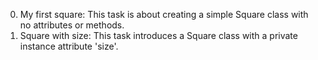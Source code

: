 0. My first square: This task is about creating a simple Square class with no attributes or methods.
1. Square with size: This task introduces a Square class with a private instance attribute 'size'.
